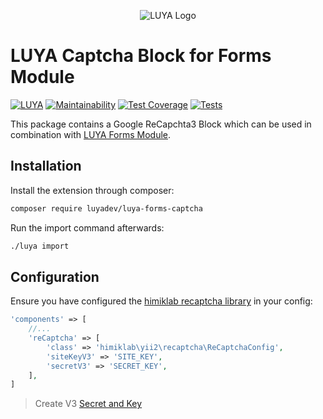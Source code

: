 <p align="center">
  <img src="https://raw.githubusercontent.com/luyadev/luya/master/docs/logo/luya-logo-0.2x.png" alt="LUYA Logo"/>
</p>

# LUYA Captcha Block for Forms Module

[![LUYA](https://img.shields.io/badge/Powered%20by-LUYA-brightgreen.svg)](https://luya.io)
[![Maintainability](https://api.codeclimate.com/v1/badges/d1d9c7cebca348e477ab/maintainability)](https://codeclimate.com/github/luyadev/luya-forms-captcha/maintainability)
[![Test Coverage](https://api.codeclimate.com/v1/badges/d1d9c7cebca348e477ab/test_coverage)](https://codeclimate.com/github/luyadev/luya-forms-captcha/test_coverage)
[![Tests](https://github.com/luyadev/luya-forms-captcha/actions/workflows/tests.yml/badge.svg)](https://github.com/luyadev/luya-forms-captcha/actions/workflows/tests.yml)

This package contains a Google ReCapchta3 Block which can be used in combination with [LUYA Forms Module](https://github.com/luyadev/luya-module-forms).

## Installation

Install the extension through composer:

```sh
composer require luyadev/luya-forms-captcha
```

Run the import command afterwards:

```sh
./luya import
```

## Configuration

Ensure you have configured the [himiklab recaptcha library](https://github.com/himiklab/yii2-recaptcha-widget) in your config:

```php
'components' => [
    //...
    'reCaptcha' => [
        'class' => 'himiklab\yii2\recaptcha\ReCaptchaConfig',
        'siteKeyV3' => 'SITE_KEY',
        'secretV3' => 'SECRET_KEY',
    ],
]
```

> Create V3 [Secret and Key](https://www.google.com/recaptcha/)
